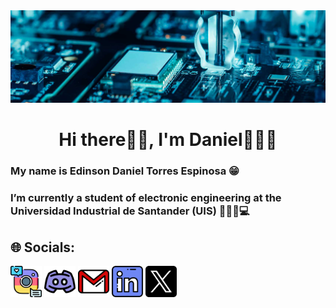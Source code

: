 <img src="Banner.jpg">

<h1 align="center">Hi there👋🏻, I'm Daniel🙋🏻‍♂️</h1>
<h3 align="Left">My name is Edinson Daniel Torres Espinosa 😁 </h3>
<h3 align="Left">I’m currently a student of electronic engineering at the Universidad Industrial de Santander (UIS) 👨🏻‍🎓💻 </h2>

## 🌐 Socials:
<a target="_blank" href="https://www.instagram.com/edanielito5/" style="display: inline-block;"><img src="GitHub/instagram.png" alt="Instagram" width="50" height="50" /></a>
<a target="_blank" href="https://discordapp.com/users/darkconqueso" style="display: inline-block;"><img src="GitHub/discord.png" alt="Discord" width="50" height="50" /></a>
<a href="danieltorres11007@gmail.com" target="_blank" style="display: inline-block;"><img src="GitHub/Gmail.png" alt="Gmail" width="50" height="50" /></a>
<a target="_blank" href="" style="display: inline-block;"><img src="GitHub/linkedin.png" alt="Linkedin" width="50" height="50" /></a>
<a target="_blank" href="" style="display: inline-block;"><img src="GitHub/twitter.png" alt="Twitter" width="50" height="50" /></a>

